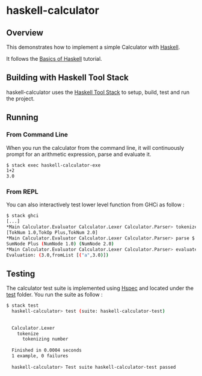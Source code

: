 # haskell-calculator

## Overview
This demonstrates how to implement a simple Calculator with [Haskell][1].

It follows the [Basics of Haskell][2] tutorial.

## Building with Haskell Tool Stack

haskell-calculator uses the [Haskell Tool Stack][3] to setup, build, test and run the project.

## Running

### From Command Line

When you run the calculator from the command line, it will continuously prompt for an arithmetic expression, parse and evaluate it.
  
```bash
$ stack exec haskell-calculator-exe
1+2
3.0
```

### From REPL

You can also interactively test lower level function from GHCi as follow :

```bash
$ stack ghci
[...]
*Main Calculator.Evaluator Calculator.Lexer Calculator.Parser> tokenize "1+2"
[TokNum 1.0,TokOp Plus,TokNum 2.0]
*Main Calculator.Evaluator Calculator.Lexer Calculator.Parser> parse $ tokenize "1+2"
SumNode Plus (NumNode 1.0) (NumNode 2.0)
*Main Calculator.Evaluator Calculator.Lexer Calculator.Parser> evaluate (parse $ tokenize "a = 1+2") M.empty
Evaluation: (3.0,fromList [("a",3.0)])
```

## Testing

The calculator test suite is implemented using [Hspec][5] and located under the [test][4] folder. You run the suite as follow :

```bash
$ stack test
  haskell-calculator> test (suite: haskell-calculator-test)
  
  
  Calculator.Lexer
    tokenize
      tokenizing number
  
  Finished in 0.0004 seconds
  1 example, 0 failures
  
  haskell-calculator> Test suite haskell-calculator-test passed
``` 

[1]: https://www.haskell.org
[2]: https://www.schoolofhaskell.com/school/starting-with-haskell/basics-of-haskell
[3]: https://docs.haskellstack.org/
[4]: ./test/Calculator
[5]: https://hspec.github.io